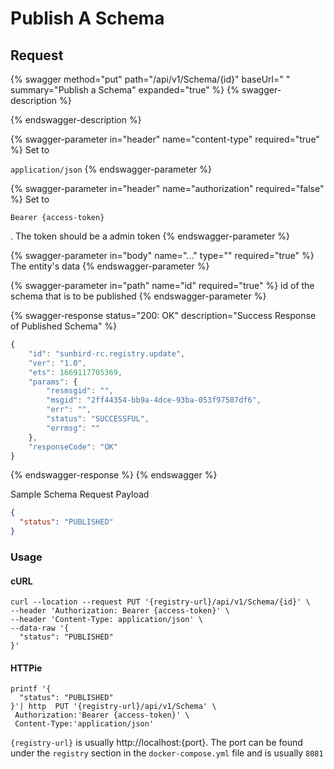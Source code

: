 # Publish A Schema

## Request

{% swagger method="put" path="/api/v1/Schema/{id}" baseUrl=" " summary="Publish a Schema" expanded="true" %}
{% swagger-description %}

{% endswagger-description %}

{% swagger-parameter in="header" name="content-type" required="true" %}
Set to 

`application/json`
{% endswagger-parameter %}

{% swagger-parameter in="header" name="authorization" required="false" %}
Set to 

`Bearer {access-token}`

 . The token should be a admin token
{% endswagger-parameter %}

{% swagger-parameter in="body" name="..." type="" required="true" %}
The entity's data
{% endswagger-parameter %}

{% swagger-parameter in="path" name="id" required="true" %}
id of the schema that is to be published
{% endswagger-parameter %}

{% swagger-response status="200: OK" description="Success Response of Published Schema" %}
```javascript
{
    "id": "sunbird-rc.registry.update",
    "ver": "1.0",
    "ets": 1669117705369,
    "params": {
        "resmsgid": "",
        "msgid": "2ff44354-bb9a-4dce-93ba-053f97587df6",
        "err": "",
        "status": "SUCCESSFUL",
        "errmsg": ""
    },
    "responseCode": "OK"
}
```
{% endswagger-response %}
{% endswagger %}

Sample Schema Request Payload

```json
{
  "status": "PUBLISHED"
}
```

### Usage

#### cURL

```shell
curl --location --request PUT '{registry-url}/api/v1/Schema/{id}' \
--header 'Authorization: Bearer {access-token}' \
--header 'Content-Type: application/json' \
--data-raw '{
  "status": "PUBLISHED"
}'
```

#### HTTPie

```
printf '{
  "status": "PUBLISHED"
}'| http  PUT '{registry-url}/api/v1/Schema' \
 Authorization:'Bearer {access-token}' \
 Content-Type:'application/json'
```

`{registry-url}` is usually http://localhost:{port}. The port can be found under the `registry` section in the `docker-compose.yml` file and is usually `8081`
